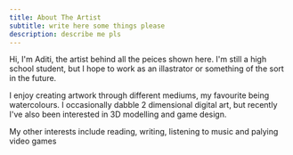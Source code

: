 ```yaml
---
title: About The Artist
subtitle: write here some things please
description: describe me pls
---
```



Hi, I'm Aditi, the artist behind all the peices shown here. I'm still a high school student, but I hope to work as an illastrator or something of the sort in the future. 

I enjoy creating artwork through different mediums, my favourite being watercolours. I occasionally dabble 2 dimensional digital art, but recently I've also been interested in 3D modelling and game design. 

My other interests include reading, writing, listening to music and palying video games


